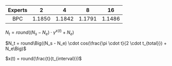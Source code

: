 |Experts|2|4|8|16|
|:-:|:-:|:-:|:-:|:-:|
|BPC|1.1850|1.1842|1.1791|1.1486|




$N_t = round\Big((N_s - N_e) \cdot \gamma^{x(t)} + N_e\Big)$

$N_t = round\Big((N_s - N_e) \cdot cos(\frac{\pi \cdot t}{2 \cdot t_{total}}) + N_e\Big)$




$x(t) = round(\frac{t}{t_{interval}})$

